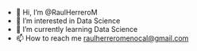 - 👋 Hi, I’m @RaulHerreroM
- 👀 I’m interested in Data Science
- 🌱 I’m currently learning Data Science
- 📫 How to reach me raulherreromenocal@gmail.com

<!---
RaulHerreroM/RaulHerreroM is a ✨ special ✨ repository because its `README.md` (this file) appears on your GitHub profile.
You can click the Preview link to take a look at your changes.
--->
